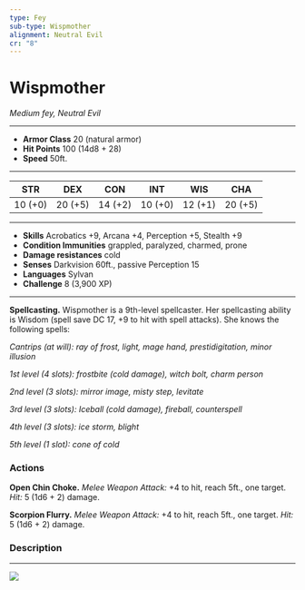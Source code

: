 ```yaml
---
type: Fey
sub-type: Wispmother
alignment: Neutral Evil
cr: "8"
---
```

# Wispmother
*Medium fey, Neutral Evil*
___
- **Armor Class** 20 (natural armor)
- **Hit Points** 100 (14d8 + 28)
- **Speed** 50ft.
___
|STR|DEX|CON|INT|WIS|CHA|
|:---:|:---:|:---:|:---:|:---:|:---:|
|10 (+0)|20 (+5)|14 (+2)|10 (+0)|12 (+1)|20 (+5)|
___
- **Skills** Acrobatics +9, Arcana +4, Perception +5, Stealth +9
- **Condition Immunities** grappled, paralyzed, charmed, prone
- **Damage resistances** cold
- **Senses** Darkvision 60ft., passive Perception 15
- **Languages** Sylvan
- **Challenge** 8 (3,900 XP)
___
**Spellcasting.** Wispmother is a 9th-level spellcaster. Her spellcasting ability is Wisdom (spell save DC 17, +9 to hit with spell attacks). She knows the following spells:

*Cantrips (at will):* *ray of frost, light, mage hand, prestidigitation, minor illusion*

*1st level (4 slots):* *frostbite (cold damage), witch bolt, charm person*

*2nd level (3 slots):* *mirror image, misty step, levitate*

*3rd level (3 slots):* *Iceball (cold damage), fireball, counterspell*

*4th level (3 slots):* *ice storm, blight*

*5th level (1 slot):* *cone of cold*

### Actions
**Open Chin Choke.** *Melee Weapon Attack:* +4 to hit, reach 5ft., one target. *Hit:* 5 (1d6 + 2) damage.

**Scorpion Flurry.** *Melee Weapon Attack:* +4 to hit, reach 5ft., one target. *Hit:* 5 (1d6 + 2) damage.

### Description
---
<img src='https://i.ytimg.com/vi/ajs1wcM-2O8/maxresdefault.jpg' />